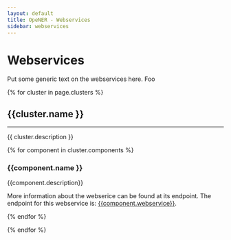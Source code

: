```yaml
---
layout: default
title: OpeNER - Webservices
sidebar: webservices
---
```


<div id="introduction"></div>

# Webservices
Put some generic text on the webservices here. Foo

{% for cluster in page.clusters %}

<div id="{{cluster.name | handle}}"></div>

## {{cluster.name }}

-------------------

{{ cluster.description }}

{% for component in cluster.components %}
<div id="{{component.name | handle}}"></div>

### {{component.name }}

{{component.description}}

More information about the webserice can be found at its endpoint. The endpoint for this webservice is:
[{{component.webservice}}]({{component.webservice}}).

{% endfor %}


{% endfor %}
